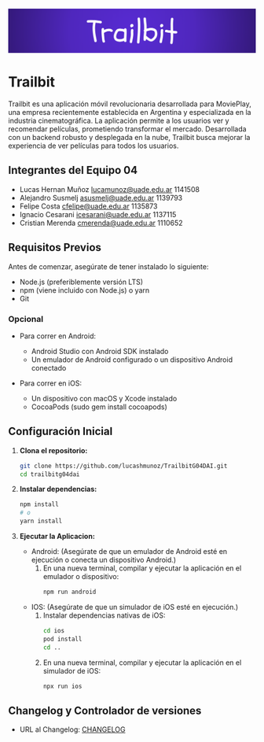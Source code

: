 ![Trailbit Logo](./app/assets/images/trailbit_banner.png)

# Trailbit

Trailbit es una aplicación móvil revolucionaria desarrollada para MoviePlay, una empresa recientemente establecida en Argentina y especializada en la industria cinematográfica. La aplicación permite a los usuarios ver y recomendar películas, prometiendo transformar el mercado. Desarrollada con un backend robusto y desplegada en la nube, Trailbit busca mejorar la experiencia de ver películas para todos los usuarios.

## Integrantes del Equipo 04

- Lucas Hernan Muñoz lucamunoz@uade.edu.ar 1141508
- Alejandro Susmelj asusmelj@uade.edu.ar 1139793
- Felipe Costa cfelipe@uade.edu.ar 1135873
- Ignacio Cesarani icesarani@uade.edu.ar 1137115
- Cristian Merenda cmerenda@uade.edu.ar 1110652

## Requisitos Previos

Antes de comenzar, asegúrate de tener instalado lo siguiente:

- Node.js (preferiblemente versión LTS)
- npm (viene incluido con Node.js) o yarn
- Git

### Opcional

- Para correr en Android:
  - Android Studio con Android SDK instalado
  - Un emulador de Android configurado o un dispositivo Android conectado

- Para correr en iOS:
  - Un dispositivo con macOS y Xcode instalado
  - CocoaPods (sudo gem install cocoapods)

## Configuración Inicial

1. **Clona el repositorio:**

   ```bash
   git clone https://github.com/lucashmunoz/TrailbitG04DAI.git
   cd trailbitg04dai
   ```
   
2. **Instalar dependencias:**

   ```bash
   npm install
   # o
   yarn install
   ```
3. **Ejecutar la Aplicacion:**

   - Android: (Asegúrate de que un emulador de Android esté en ejecución o conecta un dispositivo Android.)
      1. En una nueva terminal, compilar y ejecutar la aplicación en el emulador o dispositivo:
         ```bash
         npm run android
         ```
   - IOS: (Asegúrate de que un simulador de iOS esté en ejecución.)
      1. Instalar dependencias nativas de iOS:
         ```bash
         cd ios
         pod install
         cd ..
         ```
      2. En una nueva terminal, compilar y ejecutar la aplicación en el simulador de iOS:
         ```bash
         npx run ios
         ```
## Changelog y Controlador de versiones

- URL al Changelog: [CHANGELOG](./CHANGELOG.md)